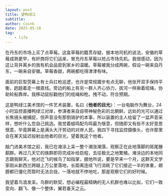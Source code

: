 ```yaml
---
layout: post
title: 望鸭绿江
subtitle: 
author: Coink
date: 2025-05-16
tag: 
    - life
---
```

在丹东的市场上买了点草莓。这盒草莓的籍贯存疑，据本地司机的说法，安徽的草莓成熟更早，有奸商将它们运来，冒充丹东草莓以抢占市场先机。我很感动，因为这让背井离乡的我有机会品尝到家乡的温暖。草莓被我分成两碗，假设一碗来自丹东，一碗来自安徽。草莓香甜，两碗都吃得津津有味。

面前的巨型荧幕上有士兵扛枪巡逻，也许是常规踱步有点无聊，他张开双手保持平衡，趔趄着走一根直线。旁边的船上有另一群人齐心协力，拔河一样揪着缆绳，协助轮船靠岸。我移动鼠标戳他们的缆绳和枪。拽不动，符合预期。

这是鸭绿江美术馆的一件艺术装置，名曰《**他者的目光**》：一台电脑作为舞台，24 小时监控直播鸭绿江对岸，参演者来自自带神秘色彩的北朝鲜。远处的光可以通过长焦镜头被捕捉，但声音没有那倒骑驴的本事，所以装置的主人给留了一盆声音采样，想听什么您自己挑选。我觉着蛙鸣配鸟鸣最为惬意，但随即又有些不太好意思惬意，毕竟屏幕上是满头大汗劳动的对岸人民。我四下寻找监控摄像头，也许那里会在某天延迟投射出他者的目光，望着我这个他者。

敲门进美术馆之前，我已在滩涂上呆一整个潮涨潮落，观察正在此地落脚的斑尾塍鹬群。再过几天它的族群即将完成补给启程，去往极北之地繁殖。滩涂边的本地同志跟我聊天，他对迁飞的候鸟了如指掌，据他所说，要是早来一个月，这群天文学家刚从新西兰跨越上万公里落地，长距离连续飞行消耗了它们接近一半的体重，翅膀都已僵化而暂时无法合拢，一落地就不停地吃，那是观察它们的好时候。

我望着鸟浪发呆。鸟群的默契，想必编程最精确的无人机群也难以比拟，它们一致变向、翻飞、像一个整体，翼若垂天之云。



